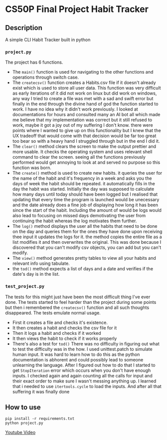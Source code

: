 # CS50P Final Project Habit Tracker
## Description
A simple CLI Habit Tracker built in python

### `project.py`
The project has 6 functions.
* The `main()` function is used for navigating to the other functions and operations through switch case.
* The `createcsv()` function creates a Habits.csv file if it doesn't already exist which is used to store all user data. This function was very difficult as early iterations of it did not work on linux but did work on windows, any way I tried to create a file was met with a sad and swift error but finally in the end through the divine hand of god the function started to work. I have no idea why it didn't work previously. I looked at documentations for hours and consulted many an AI bot all which made me believe that my implementation was correct but it still refused to work, maybe it got a joy out of my suffering I don't know. there were points where I wanted to give up on this functionality but I knew that the UX tradeoff that would come with that decision would be far too great too bear so with a heavy hand I struggled through but in the end I did it.
* The `clear()` method clears the screen to make the output prettier and more usable. It checks the operating system and uses relevant shell command to clear the screen. seeing all the functions previously performed would get annoying to look at and served no purpose so this function was born.
* The `create()` method is used to create new habits. it queries the user for the name of the habit and it's frequency in a week and asks you the days of week the habit should be repeated. it automatically fills in the day the habit was started. Initially the day was supposed to calculate how many days until today should have been logged but I realised that updating that every time the program is launched would be unecessary and the date already does a fine job of displaying how long it has been since the start of the habit. Including the amount of would be logs would also lead to focusing on missed days demotivating the user from continuing the habit whereas the log motivates them further.
* The `log()` method displays the user all the habits that need to be done on the day and queries them for the ones they have done upon receiving thee input it updates the logs for it. the method copies the entire file as a list modifies it and then overwrites the original. This was done because I discovered that you can't modify csv objects, you can add but you can't modify.
* The `view()` method generates pretty tables to view all your habits and relevant info using tabulate.
* the `tod()` method expects a list of days and a date and verifies if the date's day is in the list.

### `test_project.py`
The tests for this might just have been the most difficult thing I've ever done. The tests started to feel harder than the project during some points but then i remembered the `createcsv()` function and all such thoughts disappeared. The tests emulate normal usage. 
* First it creates a file and checks it's existence.
* It then creates a habit and checks the csv file for it
* Then it logs a habit and checks if it worked
* It then views the habit to check if it works properly
* There's also a test for `tod()`
There was no difficulty in figuring out what to test the difficulty was in the how. I used unittest.patch to simulate human input. It was hard to learn how to do this as the python documentation is abhorent and could possibly lead to someone unlearning the language. After I figured out how to do that I started to get `StopIteration` error which occurs when you don't have enough inputs. I checked again and again counting all the calls for input and their exact order to make sure I wasn't messing anything up. I learned that i needed to use `itertools.cycle` to load the inputs. And after all that suffering it was finally done

## How to use
```
pip install -r requirements.txt
python project.py
```

[Youtube Video](https://youtu.be/rBtb075Zbw8)
